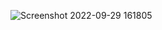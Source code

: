 ![Screenshot 2022-09-29 161805](https://user-images.githubusercontent.com/111639365/193012310-1482dd1e-2d42-437e-8bfd-c25ee23444a7.png)
